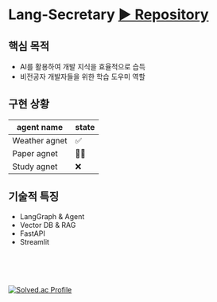# Lang-Secretary [▶ Repository](https://github.com/Lt-kang/Lang-Secretary)
## 핵심 목적
- AI를 활용하여 개발 지식을 효율적으로 습득
- 비전공자 개발자들을 위한 학습 도우미 역할
## 구현 상황
|agent name|state|
|----------|-----|
|Weather agnet|✅|
|Paper agnet|👨‍💻|
|Study agnet|❌|
## 기술적 특징
- LangGraph & Agent
- Vector DB & RAG
- FastAPI
- Streamlit

<br>
<br>
<br>


[![Solved.ac Profile](http://mazassumnida.wtf/api/v2/generate_badge?boj=penrose)](https://solved.ac/penrose/)
